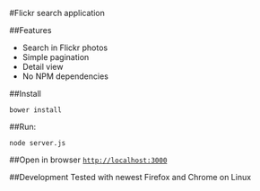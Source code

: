 #Flickr search application


##Features
- Search in Flickr photos
- Simple pagination
- Detail view
- No NPM dependencies

##Install

    bower install

##Run:

    node server.js

##Open in browser
 [`http://localhost:3000`](http://localhost:3000)

##Development
Tested with newest Firefox and Chrome on Linux
